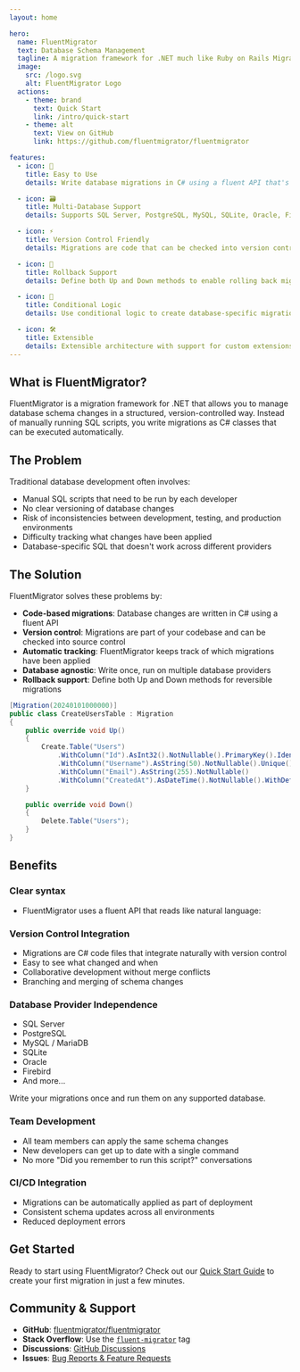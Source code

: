 ```yaml
---
layout: home

hero:
  name: FluentMigrator
  text: Database Schema Management
  tagline: A migration framework for .NET much like Ruby on Rails Migrations
  image:
    src: /logo.svg
    alt: FluentMigrator Logo
  actions:
    - theme: brand
      text: Quick Start
      link: /intro/quick-start
    - theme: alt
      text: View on GitHub
      link: https://github.com/fluentmigrator/fluentmigrator

features:
  - icon: 🚀
    title: Easy to Use
    details: Write database migrations in C# using a fluent API that's easy to learn and understand.

  - icon: 🗃️
    title: Multi-Database Support
    details: Supports SQL Server, PostgreSQL, MySQL, SQLite, Oracle, Firebird, and more database providers.

  - icon: ⚡
    title: Version Control Friendly
    details: Migrations are code that can be checked into version control and shared across teams.

  - icon: 🔄
    title: Rollback Support
    details: Define both Up and Down methods to enable rolling back migrations when needed.

  - icon: 🎯
    title: Conditional Logic
    details: Use conditional logic to create database-specific migrations for different providers.

  - icon: 🛠️
    title: Extensible
    details: Extensible architecture with support for custom extensions and database-specific features.
---
```


## What is FluentMigrator?

FluentMigrator is a migration framework for .NET that allows you to manage database schema changes in a structured, version-controlled way. Instead of manually running SQL scripts, you write migrations as C# classes that can be executed automatically.

## The Problem

Traditional database development often involves:
- Manual SQL scripts that need to be run by each developer
- No clear versioning of database changes
- Risk of inconsistencies between development, testing, and production environments
- Difficulty tracking what changes have been applied
- Database-specific SQL that doesn't work across different providers

## The Solution

FluentMigrator solves these problems by:
- **Code-based migrations**: Database changes are written in C# using a fluent API
- **Version control**: Migrations are part of your codebase and can be checked into source control
- **Automatic tracking**: FluentMigrator keeps track of which migrations have been applied
- **Database agnostic**: Write once, run on multiple database providers
- **Rollback support**: Define both Up and Down methods for reversible migrations

```csharp
[Migration(20240101000000)]
public class CreateUsersTable : Migration
{
    public override void Up()
    {
        Create.Table("Users")
            .WithColumn("Id").AsInt32().NotNullable().PrimaryKey().Identity()
            .WithColumn("Username").AsString(50).NotNullable().Unique()
            .WithColumn("Email").AsString(255).NotNullable()
            .WithColumn("CreatedAt").AsDateTime().NotNullable().WithDefault(SystemMethods.CurrentDateTime);
    }

    public override void Down()
    {
        Delete.Table("Users");
    }
}
```

## Benefits

### Clear syntax
* FluentMigrator uses a fluent API that reads like natural language:

### Version Control Integration
- Migrations are C# code files that integrate naturally with version control
- Easy to see what changed and when
- Collaborative development without merge conflicts
- Branching and merging of schema changes

### Database Provider Independence
- SQL Server
- PostgreSQL
- MySQL / MariaDB
- SQLite
- Oracle
- Firebird
- And more...

Write your migrations once and run them on any supported database.

### Team Development
- All team members can apply the same schema changes
- New developers can get up to date with a single command
- No more "Did you remember to run this script?" conversations

### CI/CD Integration
- Migrations can be automatically applied as part of deployment
- Consistent schema updates across all environments
- Reduced deployment errors

## Get Started

Ready to start using FluentMigrator? Check out our [Quick Start Guide](/intro/quick-start.md) to create your first migration in just a few minutes.

## Community & Support

- **GitHub**: [fluentmigrator/fluentmigrator](https://github.com/fluentmigrator/fluentmigrator)
- **Stack Overflow**: Use the [`fluent-migrator`](https://stackoverflow.com/questions/tagged/fluent-migrator) tag
- **Discussions**: [GitHub Discussions](https://github.com/fluentmigrator/fluentmigrator/discussions)
- **Issues**: [Bug Reports & Feature Requests](https://github.com/fluentmigrator/fluentmigrator/issues)
